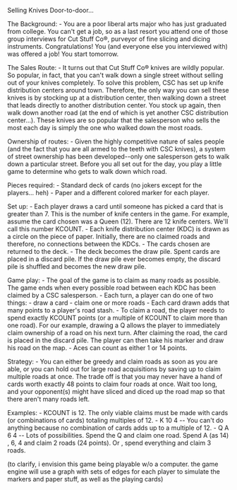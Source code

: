 Selling Knives Door-to-door...

The Background:  - You are a poor liberal arts major who has just graduated from college. You can't get a job, so as a last resort you attend one of those group interviews for Cut Stuff Co®, purveyor of fine slicing and dicing instruments. Congratulations! You (and everyone else you interviewed with) was offered a job! You start tomorrow.

The Sales Route:  - It turns out that Cut Stuff Co® knives are wildly popular. So popular, in fact, that you can't walk down a single street without selling out of your knives completely. To solve this problem, CSC has set up knife distribution centers around town. Therefore, the only way you can sell these knives is by stocking up at a distribution center, then walking down a street that leads directly to another distribution center. You stock up again, then walk down another road (at the end of which is yet another CSC distribution center...). These knives are so popular that the salesperson who sells the most each day is simply the one who walked down the most roads.

Ownership of routes:  - Given the highly competitive nature of sales people (and the fact that you are all armed to the teeth with CSC knives), a system of street ownership has been developed--only one salesperson gets to walk down a particular street. Before you all set out for the day, you play a little game to determine who gets to walk down which road.

Pieces required:  - Standard deck of cards (no jokers except for the players... heh) - Paper and a different colored marker for each player.

Set up:  - Each player draws a card until someone has picked a card that is greater than 7. This is the number of knife centers in the game. For example, assume the card chosen was a Queen (12). There are 12 knife centers. We'll call this number KCOUNT.  - Each knife distribution center (KDC) is drawn as a circle on the piece of paper. Initially, there are no claimed roads and therefore, no connections between the KDCs.  - The cards chosen are returned to the deck.  - The deck becomes the draw pile. Spent cards are placed in a discard pile. If the draw pile ever becomes empty, the discard pile is shuffled and becomes the new draw pile.

Game play:  - The goal of the game is to claim as many roads as possible. The game ends when every possible road between each KDC has been claimed by a CSC salesperson. - Each turn, a player can do one of two things:  - draw a card  - claim one or more roads  - Each card drawn adds that many points to a player's road stash.  - To claim a road, the player needs to spend exactly KCOUNT points (or a multiple of KCOUNT to claim more than one road). For our example, drawing a Q allows the player to immediately claim ownership of a road on his next turn. After claiming the road, the card is placed in the discard pile. The player can then take his marker and draw his road on the map.  - Aces can count as either 1 or 14 points.

Strategy:  - You can either be greedy and claim roads as soon as you are able, or you can hold out for large road acquisitions by saving up to claim multiple roads at once. The trade off is that you may never have a hand of cards worth exactly 48 points to claim four roads at once. Wait too long, and your opponent(s) might have sliced and diced up the road map so that there aren't many roads left.

Examples:  - KCOUNT is 12. The only viable claims must be made with cards (or combinations of cards) totaling multiples of 12.  - K 10 4 -- You can't do anything because no combination of cards adds up to a multiple of 12. - Q A 6 4 -- Lots of possibilities. Spend the Q and claim one road. Spend A (as 14) , 6, 4 and claim 2 roads (24 points). Or , spend everything and claim 3 roads.

(to clarify, i envision this game being playable w/o a computer. the game engine will use a graph with sets of edges for each player to simulate the markers and paper stuff, as well as the playing cards)